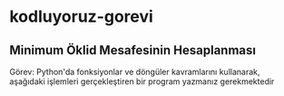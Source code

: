 # kodluyoruz-gorevi
## Minimum Öklid Mesafesinin Hesaplanması
Görev: Python'da fonksiyonlar ve döngüler kavramlarını kullanarak, aşağıdaki işlemleri gerçekleştiren bir program yazmanız gerekmektedir
